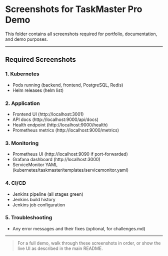 # Screenshots for TaskMaster Pro Demo

This folder contains all screenshots required for portfolio, documentation, and demo purposes.

---

## Required Screenshots

### 1. Kubernetes
- Pods running (backend, frontend, PostgreSQL, Redis)
- Helm releases (helm list)

### 2. Application
- Frontend UI (http://localhost:3001)
- API docs (http://localhost:9000/api/docs)
- Health endpoint (http://localhost:9000/health)
- Prometheus metrics (http://localhost:9000/metrics)

### 3. Monitoring
- Prometheus UI (http://localhost:9090 if port-forwarded)
- Grafana dashboard (http://localhost:3000)
- ServiceMonitor YAML (kubernetes/taskmaster/templates/servicemonitor.yaml)

### 4. CI/CD
- Jenkins pipeline (all stages green)
- Jenkins build history
- Jenkins job configuration

### 5. Troubleshooting
- Any error messages and their fixes (optional, for challenges.md)

---

> For a full demo, walk through these screenshots in order, or show the live UI as described in the main README. 